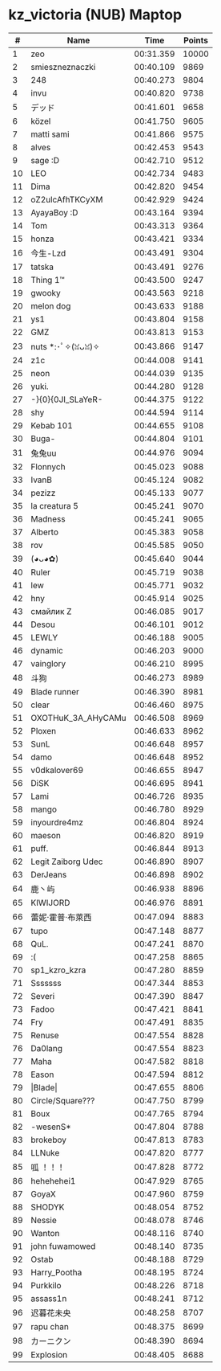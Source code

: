 # kz_victoria (NUB) Maptop

|  # | Name | Time | Points |
|-------------- | -------------- | -------------- | -------------- | 
| 1 | zeo | 00:31.359 | 10000 | 
| 2 | smieszneznaczki | 00:40.109 | 9869 | 
| 3 | 248 | 00:40.273 | 9804 | 
| 4 | invu | 00:40.820 | 9738 | 
| 5 | デッド | 00:41.601 | 9658 | 
| 6 | közel | 00:41.750 | 9605 | 
| 7 | matti sami | 00:41.866 | 9575 | 
| 8 | alves | 00:42.453 | 9543 | 
| 9 | sage :D | 00:42.710 | 9512 | 
| 10 | LEO | 00:42.734 | 9483 | 
| 11 | Dima | 00:42.820 | 9454 | 
| 12 | oZ2ulcAfhTKCyXM | 00:42.929 | 9424 | 
| 13 | AyayaBoy :D | 00:43.164 | 9394 | 
| 14 | Tom | 00:43.313 | 9364 | 
| 15 | honza | 00:43.421 | 9334 | 
| 16 | 今生-Lzd | 00:43.491 | 9304 | 
| 17 | tatska | 00:43.491 | 9276 | 
| 18 | Thing 1™ | 00:43.500 | 9247 | 
| 19 | gwooky | 00:43.563 | 9218 | 
| 20 | melon dog | 00:43.633 | 9188 | 
| 21 | ys1 | 00:43.804 | 9158 | 
| 22 | GMZ | 00:43.813 | 9153 | 
| 23 | nuts *:･ﾟ✧(ꈍᴗꈍ)✧ | 00:43.866 | 9147 | 
| 24 | z1c | 00:44.008 | 9141 | 
| 25 | neon | 00:44.039 | 9135 | 
| 26 | yuki. | 00:44.280 | 9128 | 
| 27 | -}{0}{0JI_SLaYeR- | 00:44.375 | 9122 | 
| 28 | shy | 00:44.594 | 9114 | 
| 29 | Kebab 101 | 00:44.655 | 9108 | 
| 30 | Buga- | 00:44.804 | 9101 | 
| 31 | 兔兔uu | 00:44.976 | 9094 | 
| 32 | Flonnych | 00:45.023 | 9088 | 
| 33 | IvanB | 00:45.124 | 9082 | 
| 34 | pezizz | 00:45.133 | 9077 | 
| 35 | la creatura 5 | 00:45.241 | 9070 | 
| 36 | Madness | 00:45.241 | 9065 | 
| 37 | Alberto | 00:45.383 | 9058 | 
| 38 | rov | 00:45.585 | 9050 | 
| 39 | (◕ᴗ◕✿) | 00:45.640 | 9044 | 
| 40 | Ruler | 00:45.719 | 9038 | 
| 41 | lew | 00:45.771 | 9032 | 
| 42 | hny | 00:45.914 | 9025 | 
| 43 | смайлик Z | 00:46.085 | 9017 | 
| 44 | Desou | 00:46.101 | 9012 | 
| 45 | LEWLY | 00:46.188 | 9005 | 
| 46 | dynamic | 00:46.203 | 9000 | 
| 47 | vainglory | 00:46.210 | 8995 | 
| 48 | 斗狗 | 00:46.273 | 8989 | 
| 49 | Blade runner | 00:46.390 | 8981 | 
| 50 | clear | 00:46.460 | 8975 | 
| 51 | OXOTHuK_3A_AHyCAMu | 00:46.508 | 8969 | 
| 52 | Ploxen | 00:46.633 | 8962 | 
| 53 | SunL | 00:46.648 | 8957 | 
| 54 | damo | 00:46.648 | 8952 | 
| 55 | v0dkalover69 | 00:46.655 | 8947 | 
| 56 | DiSK | 00:46.695 | 8941 | 
| 57 | Lami | 00:46.726 | 8935 | 
| 58 | mango | 00:46.780 | 8929 | 
| 59 | inyourdre4mz | 00:46.804 | 8924 | 
| 60 | maeson | 00:46.820 | 8919 | 
| 61 | puff. | 00:46.844 | 8913 | 
| 62 | Legit Zaiborg Udec | 00:46.890 | 8907 | 
| 63 | DerJeans | 00:46.898 | 8902 | 
| 64 | 鹿丶屿 | 00:46.938 | 8896 | 
| 65 | KIWIJORD | 00:46.976 | 8891 | 
| 66 | 蕾妮·霍普·布萊西 | 00:47.094 | 8883 | 
| 67 | tupo | 00:47.148 | 8877 | 
| 68 | QuL. | 00:47.241 | 8870 | 
| 69 | :( | 00:47.258 | 8865 | 
| 70 | sp1_kzro_kzra | 00:47.280 | 8859 | 
| 71 | Sssssss | 00:47.344 | 8853 | 
| 72 | Severi | 00:47.390 | 8847 | 
| 73 | Fadoo | 00:47.421 | 8841 | 
| 74 | Fry | 00:47.491 | 8835 | 
| 75 | Renuse | 00:47.554 | 8828 | 
| 76 | Da0lang | 00:47.554 | 8823 | 
| 77 | Maha | 00:47.582 | 8818 | 
| 78 | Eason | 00:47.594 | 8812 | 
| 79 | \|Blade\| | 00:47.655 | 8806 | 
| 80 | Circle/Square??? | 00:47.750 | 8799 | 
| 81 | Boux | 00:47.765 | 8794 | 
| 82 | -wesenS* | 00:47.804 | 8788 | 
| 83 | brokeboy | 00:47.813 | 8783 | 
| 84 | LLNuke | 00:47.820 | 8777 | 
| 85 | 呱 ！！！ | 00:47.828 | 8772 | 
| 86 | hehehehei1 | 00:47.929 | 8765 | 
| 87 | GoyaX | 00:47.960 | 8759 | 
| 88 | SHODYK | 00:48.054 | 8752 | 
| 89 | Nessie | 00:48.078 | 8746 | 
| 90 | Wanton | 00:48.116 | 8740 | 
| 91 | john fuwamowed | 00:48.140 | 8735 | 
| 92 | Ostab | 00:48.188 | 8729 | 
| 93 | Harry_Pootha | 00:48.195 | 8724 | 
| 94 | Purkkilo | 00:48.226 | 8718 | 
| 95 | assass1n | 00:48.241 | 8712 | 
| 96 | 迟暮花未央 | 00:48.258 | 8707 | 
| 97 | rapu chan | 00:48.375 | 8699 | 
| 98 | カーニクン | 00:48.390 | 8694 | 
| 99 | Explosion | 00:48.405 | 8688 | 

